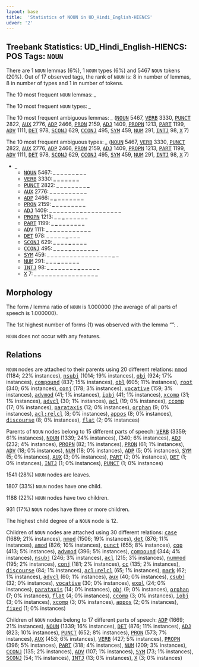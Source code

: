 ```yaml
---
layout: base
title:  'Statistics of NOUN in UD_Hindi_English-HIENCS'
udver: '2'
---
```


## Treebank Statistics: UD_Hindi_English-HIENCS: POS Tags: `NOUN`

There are 1 `NOUN` lemmas (6%), 1 `NOUN` types (6%) and 5467 `NOUN` tokens (20%).
Out of 17 observed tags, the rank of `NOUN` is: 8 in number of lemmas, 8 in number of types and 1 in number of tokens.

The 10 most frequent `NOUN` lemmas: <em>_</em>

The 10 most frequent `NOUN` types:  <em>_</em>

The 10 most frequent ambiguous lemmas: <em>_</em> (<tt><a href="qhe_hiencs-pos-NOUN.html">NOUN</a></tt> 5467, <tt><a href="qhe_hiencs-pos-VERB.html">VERB</a></tt> 3330, <tt><a href="qhe_hiencs-pos-PUNCT.html">PUNCT</a></tt> 2822, <tt><a href="qhe_hiencs-pos-AUX.html">AUX</a></tt> 2776, <tt><a href="qhe_hiencs-pos-ADP.html">ADP</a></tt> 2466, <tt><a href="qhe_hiencs-pos-PRON.html">PRON</a></tt> 2159, <tt><a href="qhe_hiencs-pos-ADJ.html">ADJ</a></tt> 1409, <tt><a href="qhe_hiencs-pos-PROPN.html">PROPN</a></tt> 1213, <tt><a href="qhe_hiencs-pos-PART.html">PART</a></tt> 1199, <tt><a href="qhe_hiencs-pos-ADV.html">ADV</a></tt> 1111, <tt><a href="qhe_hiencs-pos-DET.html">DET</a></tt> 978, <tt><a href="qhe_hiencs-pos-SCONJ.html">SCONJ</a></tt> 629, <tt><a href="qhe_hiencs-pos-CCONJ.html">CCONJ</a></tt> 495, <tt><a href="qhe_hiencs-pos-SYM.html">SYM</a></tt> 459, <tt><a href="qhe_hiencs-pos-NUM.html">NUM</a></tt> 291, <tt><a href="qhe_hiencs-pos-INTJ.html">INTJ</a></tt> 98, <tt><a href="qhe_hiencs-pos-X.html">X</a></tt> 7)

The 10 most frequent ambiguous types:  <em>_</em> (<tt><a href="qhe_hiencs-pos-NOUN.html">NOUN</a></tt> 5467, <tt><a href="qhe_hiencs-pos-VERB.html">VERB</a></tt> 3330, <tt><a href="qhe_hiencs-pos-PUNCT.html">PUNCT</a></tt> 2822, <tt><a href="qhe_hiencs-pos-AUX.html">AUX</a></tt> 2776, <tt><a href="qhe_hiencs-pos-ADP.html">ADP</a></tt> 2466, <tt><a href="qhe_hiencs-pos-PRON.html">PRON</a></tt> 2159, <tt><a href="qhe_hiencs-pos-ADJ.html">ADJ</a></tt> 1409, <tt><a href="qhe_hiencs-pos-PROPN.html">PROPN</a></tt> 1213, <tt><a href="qhe_hiencs-pos-PART.html">PART</a></tt> 1199, <tt><a href="qhe_hiencs-pos-ADV.html">ADV</a></tt> 1111, <tt><a href="qhe_hiencs-pos-DET.html">DET</a></tt> 978, <tt><a href="qhe_hiencs-pos-SCONJ.html">SCONJ</a></tt> 629, <tt><a href="qhe_hiencs-pos-CCONJ.html">CCONJ</a></tt> 495, <tt><a href="qhe_hiencs-pos-SYM.html">SYM</a></tt> 459, <tt><a href="qhe_hiencs-pos-NUM.html">NUM</a></tt> 291, <tt><a href="qhe_hiencs-pos-INTJ.html">INTJ</a></tt> 98, <tt><a href="qhe_hiencs-pos-X.html">X</a></tt> 7)


* <em>_</em>
  * <tt><a href="qhe_hiencs-pos-NOUN.html">NOUN</a></tt> 5467: <em>_ _ _ _ _ _ <b>_</b> _ _</em>
  * <tt><a href="qhe_hiencs-pos-VERB.html">VERB</a></tt> 3330: <em>_ _ _ <b>_</b> _ _ _ <b>_</b> _</em>
  * <tt><a href="qhe_hiencs-pos-PUNCT.html">PUNCT</a></tt> 2822: <em>_ _ _ _ _ _ _ _ <b>_</b></em>
  * <tt><a href="qhe_hiencs-pos-AUX.html">AUX</a></tt> 2776: <em>_ _ <b>_</b> <b>_</b> _ _ _ _ _ _ _ _</em>
  * <tt><a href="qhe_hiencs-pos-ADP.html">ADP</a></tt> 2466: <em>_ <b>_</b> _ _ _ _ _ _ _</em>
  * <tt><a href="qhe_hiencs-pos-PRON.html">PRON</a></tt> 2159: <em><b>_</b> _ _ _ _ _ _ _ _</em>
  * <tt><a href="qhe_hiencs-pos-ADJ.html">ADJ</a></tt> 1409: <em>_ _ _ _ _ _ _ _ <b>_</b> _ _ _ _ _ _ _ _ _ _</em>
  * <tt><a href="qhe_hiencs-pos-PROPN.html">PROPN</a></tt> 1213: <em>_ _ <b>_</b> _ _ _ _ _ _</em>
  * <tt><a href="qhe_hiencs-pos-PART.html">PART</a></tt> 1199: <em>_ <b>_</b> _ _ _ _ _ _ _</em>
  * <tt><a href="qhe_hiencs-pos-ADV.html">ADV</a></tt> 1111: <em><b>_</b> _ _ _ _ _ _ _ _ _ _ _</em>
  * <tt><a href="qhe_hiencs-pos-DET.html">DET</a></tt> 978: <em>_ _ _ _ _ <b>_</b> _ _ _</em>
  * <tt><a href="qhe_hiencs-pos-SCONJ.html">SCONJ</a></tt> 629: <em>_ _ _ _ <b>_</b> _ _ _ _</em>
  * <tt><a href="qhe_hiencs-pos-CCONJ.html">CCONJ</a></tt> 495: <em>_ _ _ _ <b>_</b> _ _ _ _ _ _ _</em>
  * <tt><a href="qhe_hiencs-pos-SYM.html">SYM</a></tt> 459: <em>_ _ _ _ _ _ _ _ _ _ _ _ _ _ _ _ _ <b>_</b> _</em>
  * <tt><a href="qhe_hiencs-pos-NUM.html">NUM</a></tt> 291: <em>_ _ _ <b>_</b> <b>_</b> <b>_</b> _ _ _ _ _</em>
  * <tt><a href="qhe_hiencs-pos-INTJ.html">INTJ</a></tt> 98: <em>_ _ _ _ _ _ _ _ <b>_</b> _ _ _ _ _</em>
  * <tt><a href="qhe_hiencs-pos-X.html">X</a></tt> 7: <em>_ _ _ _ _ _ _ _ _ _ _ _ _ _ _ _ <b>_</b></em>

## Morphology

The form / lemma ratio of `NOUN` is 1.000000 (the average of all parts of speech is 1.000000).

The 1st highest number of forms (1) was observed with the lemma “_”: <em>_</em>.

`NOUN` does not occur with any features.


## Relations

`NOUN` nodes are attached to their parents using 20 different relations: <tt><a href="qhe_hiencs-dep-nmod.html">nmod</a></tt> (1184; 22% instances), <tt><a href="qhe_hiencs-dep-nsubj.html">nsubj</a></tt> (1014; 19% instances), <tt><a href="qhe_hiencs-dep-obj.html">obj</a></tt> (924; 17% instances), <tt><a href="qhe_hiencs-dep-compound.html">compound</a></tt> (837; 15% instances), <tt><a href="qhe_hiencs-dep-obl.html">obl</a></tt> (605; 11% instances), <tt><a href="qhe_hiencs-dep-root.html">root</a></tt> (340; 6% instances), <tt><a href="qhe_hiencs-dep-conj.html">conj</a></tt> (178; 3% instances), <tt><a href="qhe_hiencs-dep-vocative.html">vocative</a></tt> (159; 3% instances), <tt><a href="qhe_hiencs-dep-advmod.html">advmod</a></tt> (41; 1% instances), <tt><a href="qhe_hiencs-dep-iobj.html">iobj</a></tt> (41; 1% instances), <tt><a href="qhe_hiencs-dep-xcomp.html">xcomp</a></tt> (31; 1% instances), <tt><a href="qhe_hiencs-dep-advcl.html">advcl</a></tt> (30; 1% instances), <tt><a href="qhe_hiencs-dep-acl.html">acl</a></tt> (19; 0% instances), <tt><a href="qhe_hiencs-dep-ccomp.html">ccomp</a></tt> (17; 0% instances), <tt><a href="qhe_hiencs-dep-parataxis.html">parataxis</a></tt> (12; 0% instances), <tt><a href="qhe_hiencs-dep-orphan.html">orphan</a></tt> (9; 0% instances), <tt><a href="qhe_hiencs-dep-acl-relcl.html">acl:relcl</a></tt> (8; 0% instances), <tt><a href="qhe_hiencs-dep-appos.html">appos</a></tt> (8; 0% instances), <tt><a href="qhe_hiencs-dep-discourse.html">discourse</a></tt> (8; 0% instances), <tt><a href="qhe_hiencs-dep-flat.html">flat</a></tt> (2; 0% instances)

Parents of `NOUN` nodes belong to 15 different parts of speech: <tt><a href="qhe_hiencs-pos-VERB.html">VERB</a></tt> (3359; 61% instances), <tt><a href="qhe_hiencs-pos-NOUN.html">NOUN</a></tt> (1339; 24% instances),  (340; 6% instances), <tt><a href="qhe_hiencs-pos-ADJ.html">ADJ</a></tt> (232; 4% instances), <tt><a href="qhe_hiencs-pos-PROPN.html">PROPN</a></tt> (82; 1% instances), <tt><a href="qhe_hiencs-pos-PRON.html">PRON</a></tt> (61; 1% instances), <tt><a href="qhe_hiencs-pos-ADV.html">ADV</a></tt> (18; 0% instances), <tt><a href="qhe_hiencs-pos-NUM.html">NUM</a></tt> (18; 0% instances), <tt><a href="qhe_hiencs-pos-ADP.html">ADP</a></tt> (5; 0% instances), <tt><a href="qhe_hiencs-pos-SYM.html">SYM</a></tt> (5; 0% instances), <tt><a href="qhe_hiencs-pos-AUX.html">AUX</a></tt> (3; 0% instances), <tt><a href="qhe_hiencs-pos-PART.html">PART</a></tt> (2; 0% instances), <tt><a href="qhe_hiencs-pos-DET.html">DET</a></tt> (1; 0% instances), <tt><a href="qhe_hiencs-pos-INTJ.html">INTJ</a></tt> (1; 0% instances), <tt><a href="qhe_hiencs-pos-PUNCT.html">PUNCT</a></tt> (1; 0% instances)

1541 (28%) `NOUN` nodes are leaves.

1807 (33%) `NOUN` nodes have one child.

1188 (22%) `NOUN` nodes have two children.

931 (17%) `NOUN` nodes have three or more children.

The highest child degree of a `NOUN` node is 12.

Children of `NOUN` nodes are attached using 30 different relations: <tt><a href="qhe_hiencs-dep-case.html">case</a></tt> (1689; 21% instances), <tt><a href="qhe_hiencs-dep-nmod.html">nmod</a></tt> (1506; 19% instances), <tt><a href="qhe_hiencs-dep-det.html">det</a></tt> (876; 11% instances), <tt><a href="qhe_hiencs-dep-amod.html">amod</a></tt> (826; 10% instances), <tt><a href="qhe_hiencs-dep-punct.html">punct</a></tt> (655; 8% instances), <tt><a href="qhe_hiencs-dep-cop.html">cop</a></tt> (413; 5% instances), <tt><a href="qhe_hiencs-dep-advmod.html">advmod</a></tt> (396; 5% instances), <tt><a href="qhe_hiencs-dep-compound.html">compound</a></tt> (344; 4% instances), <tt><a href="qhe_hiencs-dep-nsubj.html">nsubj</a></tt> (246; 3% instances), <tt><a href="qhe_hiencs-dep-acl.html">acl</a></tt> (215; 3% instances), <tt><a href="qhe_hiencs-dep-nummod.html">nummod</a></tt> (195; 2% instances), <tt><a href="qhe_hiencs-dep-conj.html">conj</a></tt> (181; 2% instances), <tt><a href="qhe_hiencs-dep-cc.html">cc</a></tt> (135; 2% instances), <tt><a href="qhe_hiencs-dep-discourse.html">discourse</a></tt> (84; 1% instances), <tt><a href="qhe_hiencs-dep-acl-relcl.html">acl:relcl</a></tt> (65; 1% instances), <tt><a href="qhe_hiencs-dep-mark.html">mark</a></tt> (62; 1% instances), <tt><a href="qhe_hiencs-dep-advcl.html">advcl</a></tt> (60; 1% instances), <tt><a href="qhe_hiencs-dep-aux.html">aux</a></tt> (40; 0% instances), <tt><a href="qhe_hiencs-dep-csubj.html">csubj</a></tt> (32; 0% instances), <tt><a href="qhe_hiencs-dep-vocative.html">vocative</a></tt> (30; 0% instances), <tt><a href="qhe_hiencs-dep-expl.html">expl</a></tt> (24; 0% instances), <tt><a href="qhe_hiencs-dep-parataxis.html">parataxis</a></tt> (14; 0% instances), <tt><a href="qhe_hiencs-dep-obj.html">obj</a></tt> (9; 0% instances), <tt><a href="qhe_hiencs-dep-orphan.html">orphan</a></tt> (7; 0% instances), <tt><a href="qhe_hiencs-dep-flat.html">flat</a></tt> (4; 0% instances), <tt><a href="qhe_hiencs-dep-ccomp.html">ccomp</a></tt> (3; 0% instances), <tt><a href="qhe_hiencs-dep-iobj.html">iobj</a></tt> (3; 0% instances), <tt><a href="qhe_hiencs-dep-xcomp.html">xcomp</a></tt> (3; 0% instances), <tt><a href="qhe_hiencs-dep-appos.html">appos</a></tt> (2; 0% instances), <tt><a href="qhe_hiencs-dep-fixed.html">fixed</a></tt> (1; 0% instances)

Children of `NOUN` nodes belong to 17 different parts of speech: <tt><a href="qhe_hiencs-pos-ADP.html">ADP</a></tt> (1669; 21% instances), <tt><a href="qhe_hiencs-pos-NOUN.html">NOUN</a></tt> (1339; 16% instances), <tt><a href="qhe_hiencs-pos-DET.html">DET</a></tt> (876; 11% instances), <tt><a href="qhe_hiencs-pos-ADJ.html">ADJ</a></tt> (823; 10% instances), <tt><a href="qhe_hiencs-pos-PUNCT.html">PUNCT</a></tt> (652; 8% instances), <tt><a href="qhe_hiencs-pos-PRON.html">PRON</a></tt> (573; 7% instances), <tt><a href="qhe_hiencs-pos-AUX.html">AUX</a></tt> (453; 6% instances), <tt><a href="qhe_hiencs-pos-VERB.html">VERB</a></tt> (427; 5% instances), <tt><a href="qhe_hiencs-pos-PROPN.html">PROPN</a></tt> (396; 5% instances), <tt><a href="qhe_hiencs-pos-PART.html">PART</a></tt> (318; 4% instances), <tt><a href="qhe_hiencs-pos-NUM.html">NUM</a></tt> (209; 3% instances), <tt><a href="qhe_hiencs-pos-CCONJ.html">CCONJ</a></tt> (135; 2% instances), <tt><a href="qhe_hiencs-pos-ADV.html">ADV</a></tt> (107; 1% instances), <tt><a href="qhe_hiencs-pos-SYM.html">SYM</a></tt> (73; 1% instances), <tt><a href="qhe_hiencs-pos-SCONJ.html">SCONJ</a></tt> (54; 1% instances), <tt><a href="qhe_hiencs-pos-INTJ.html">INTJ</a></tt> (13; 0% instances), <tt><a href="qhe_hiencs-pos-X.html">X</a></tt> (3; 0% instances)

